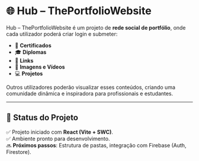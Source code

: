# 🌐 Hub – ThePortfolioWebsite

Hub – ThePortfolioWebsite é um projeto de **rede social de portfólio**, onde cada utilizador poderá criar login e submeter:
- 📜 **Certificados**
- 🎓 **Diplomas**
- 🔗 **Links**
- 🎥 **Imagens e Vídeos**
- 💻 **Projetos**

Outros utilizadores poderão visualizar esses conteúdos, criando uma comunidade dinâmica e inspiradora para profissionais e estudantes.

---

## 🚀 Status do Projeto
✅ Projeto iniciado com **React (Vite + SWC)**.  
✅ Ambiente pronto para desenvolvimento.  
🔜 **Próximos passos**: Estrutura de pastas, integração com Firebase (Auth, Firestore).




